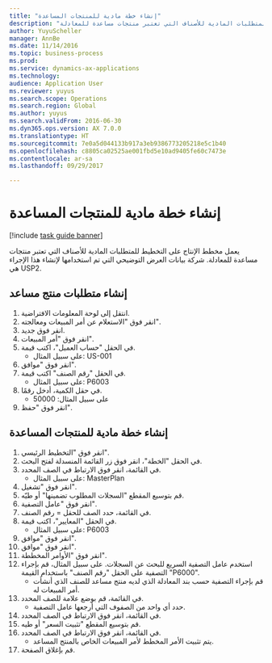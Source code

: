 ```yaml
--- 
title: "إنشاء خطة مادية للمنتجات المساعدة"
description: "يعمل مخطط الإنتاج على التخطيط للمتطلبات المادية للأصناف التي تعتبر منتجات مساعدة للمعادلة."
author: YuyuScheller
manager: AnnBe
ms.date: 11/14/2016
ms.topic: business-process
ms.prod: 
ms.service: dynamics-ax-applications
ms.technology: 
audience: Application User
ms.reviewer: yuyus
ms.search.scope: Operations
ms.search.region: Global
ms.author: yuyus
ms.search.validFrom: 2016-06-30
ms.dyn365.ops.version: AX 7.0.0
ms.translationtype: HT
ms.sourcegitcommit: 7e0a5d044133b917a3eb9386773205218e5c1b40
ms.openlocfilehash: c8805ca02525ae001fbd5e10ad9405fe60c7473e
ms.contentlocale: ar-sa
ms.lasthandoff: 09/29/2017

---
```

# <a name="create-a-material-plan-for-co-products"></a>إنشاء خطة مادية للمنتجات المساعدة

[!include [task guide banner](../../includes/task-guide-banner.md)]

يعمل مخطط الإنتاج على التخطيط للمتطلبات المادية للأصناف التي تعتبر منتجات مساعدة للمعادلة. شركة بيانات العرض التوضيحي التي تم استخدامها لإنشاء هذا الإجراء هي USP2.


## <a name="create-requirement-for-a-co-product"></a>إنشاء متطلبات منتج مساعد
1. انتقل إلى لوحة المعلومات الافتراضية.
2. انقر فوق "الاستعلام عن أمر المبيعات ومعالجته‬".
3. انقر فوق جديد.
4. انقر فوق "أمر المبيعات".
5. في الحقل "حساب العميل"، اكتب قيمة.
    * على سبيل المثال: US-001  
6. انقر فوق "موافق".
7. في الحقل "رقم الصنف" اكتب قيمة.
    * على سبيل المثال: P6003  
8. في حقل الكمية، أدخل رقمًا.
    * على سبيل المثال: 50000  
9. انقر فوق "حفظ".

## <a name="create-a-material-plan-for-co-products"></a>إنشاء خطة مادية للمنتجات المساعدة
1. انقر فوق "التخطيط الرئيسي‬".
2. في الحقل "الخطة"، انقر فوق زر القائمة المنسدلة لفتح البحث.
3. في القائمة، انقر فوق الارتباط في الصف المحدد.
    * على سبيل المثال: MasterPlan  
4. انقر فوق "تشغيل".
5. قم بتوسيع المقطع "السجلات المطلوب تضمينها‬‬" أو طيّه.
6. انقر فوق "عامل التصفية".
7. في القائمة، حدد الصف للحقل = رقم الصنف.
8. في الحقل "المعايير"، اكتب قيمة.
    * على سبيل المثال: P6003  
9. انقر فوق "موافق".
10. انقر فوق "موافق".
11. انقر فوق "الأوامر المخططة".
12. استخدم عامل التصفية السريع للبحث عن السجلات. على سبيل المثال، قم بإجراء التصفية على الحقل "رقم الصنف" باستخدام القيمة "P6000".
    * قم بإجراء التصفية حسب بند المعادلة الذي لديه منتج مساعد للصنف الذي أنشأت أمر المبيعات له.  
13. في القائمة، قم بوضع علامة للصف المحدد.
    * حدد أي واحد من الصفوف التي أرجعها عامل التصفية.  
14. في القائمة، انقر فوق الارتباط في الصف المحدد.
15. قم بتوسيع المقطع "تثبيت السعر" أو طيه.
16. في القائمة، انقر فوق الارتباط في الصف المحدد.
    * يتم تثبيت الأمر المخطط لأمر المبيعات الخاص بالمنتج المساعد.  
17. قم بإغلاق الصفحة.


